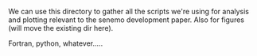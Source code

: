 We can use this directory to gather all the scripts we're using for analysis and plotting relevant to the senemo development paper.   Also for figures (will move the existing dir here).

Fortran, python, whatever.....
